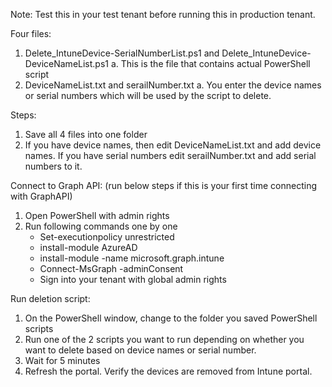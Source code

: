 Note: Test this in your test tenant before running this in production tenant.

Four files:
1)	Delete_IntuneDevice-SerialNumberList.ps1 and Delete_IntuneDevice-DeviceNameList.ps1
    a.	This is the file that contains actual PowerShell script
2)	DeviceNameList.txt and serailNumber.txt
  a.	You enter the device names or serial numbers which will be used by the script to delete.

Steps:
1)	Save all 4 files into one folder
2)	If you have device names, then edit DeviceNameList.txt and add device names. If you have serial numbers edit serailNumber.txt and add serial numbers to it. 

Connect to Graph API: (run below steps if this is your first time connecting with GraphAPI)
1)	Open PowerShell with admin rights
2)	Run following commands one by one
      * Set-executionpolicy unrestricted
      * install-module AzureAD
      * install-module -name microsoft.graph.intune
      * Connect-MsGraph -adminConsent
      *	Sign into your tenant with global admin rights

Run deletion script:
1)	On the PowerShell window, change to the folder you saved PowerShell scripts
2)	Run one of the 2 scripts you want to run depending on whether you want to delete based on device names or serial number.
3)	Wait for 5 minutes
4)	Refresh the portal. Verify the devices are removed from Intune portal.

